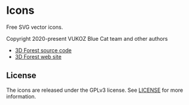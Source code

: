 # Icons
Free SVG vector icons.

Copyright 2020-present VUKOZ
Blue Cat team and other authors
- [3D Forest source code](https://github.com/VUKOZ-OEL/3d-forest.git)
- [3D Forest web site](https://www.3dforest.eu/)

## License
The icons are released under the GPLv3 license.
See [LICENSE](LICENSE) for more information.